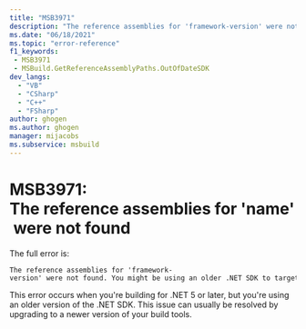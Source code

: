 ```yaml
---
title: "MSB3971"
description: "The reference assemblies for 'framework-version' were not found. You might be using an older .NET SDK to target .NET 5.0 or higher. Update Visual Studio and/or your .NET SDK."
ms.date: "06/18/2021"
ms.topic: "error-reference"
f1_keywords:
 - MSB3971
 - MSBuild.GetReferenceAssemblyPaths.OutOfDateSDK
dev_langs:
  - "VB"
  - "CSharp"
  - "C++"
  - "FSharp"
author: ghogen
ms.author: ghogen
manager: mijacobs
ms.subservice: msbuild
---
```

# MSB3971: The reference assemblies for 'name' were not found

The full error is:

```output
The reference assemblies for 'framework-version' were not found. You might be using an older .NET SDK to target .NET 5.0 or higher. Update Visual Studio and/or your .NET SDK.
```

This error occurs when you're building for .NET 5 or later, but you're using an older version of the .NET SDK. This issue can usually be resolved by upgrading to a newer version of your build tools.
